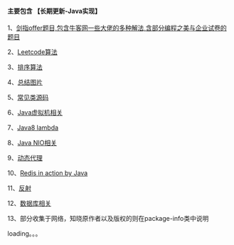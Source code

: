 #### 主要包含  【长期更新-Java实现】

1、[剑指offer题目,包含牛客网一些大佬的多种解法,含部分编程之美与企业试卷的题目](https://github.com/jxnu-liguobin/Java-Learning-Summary/tree/master/Java-Learning-Summary/src/cn/edu/jxnu/practice)

2、[Leetcode算法](https://github.com/jxnu-liguobin/Java-Learning-Summary/tree/master/Java-Learning-Summary/src/cn/edu/jxnu/leetcode)

3、[排序算法](https://github.com/jxnu-liguobin/Java-Learning-Summary/tree/master/Java-Learning-Summary/src/cn/edu/jxnu/sort)

4、[总结图片](https://github.com/jxnu-liguobin/Java-Learning-Summary/tree/master/Java-Learning-Summary/src/cn/edu/jxnu/practice/picture)

5、[常见类源码](https://github.com/jxnu-liguobin/Java-Learning-Summary/tree/master/Java-Learning-Summary/src/cn/edu/jxnu/sourcecode)

6、[Java虚拟机相关](https://github.com/jxnu-liguobin/Java-Learning-Summary/tree/master/Java-Learning-Summary/src/cn/edu/jxnu/jvm/classloader)

7、[Java8 lambda](https://github.com/jxnu-liguobin/Java-Learning-Summary/tree/master/Java-Learning-Summary/src/cn/edu/jxnu/lambda)

8、[Java NIO相关](https://github.com/jxnu-liguobin/Java-Learning-Summary/tree/master/Java-Learning-Summary/src/cn/edu/jxnu/nio)

9、[动态代理](https://github.com/jxnu-liguobin/Java-Learning-Summary/tree/master/Java-Learning-Summary/src/cn/edu/jxnu/proxy)

10、[Redis in action by Java](https://github.com/jxnu-liguobin/Java-Learning-Summary/tree/master/Java-Learning-Summary/src/cn/edu/jxnu/redis)

11、[反射](https://github.com/jxnu-liguobin/Java-Learning-Summary/tree/master/Java-Learning-Summary/src/cn/edu/jxnu/reflect)

12、[数据库相关](https://github.com/jxnu-liguobin/Java-Learning-Summary/tree/master/Java-Learning-Summary/src/cn/edu/jxnu/sql)

13、部分收集于网络，知晓原作者以及版权的则在package-info类中说明


loading。。。
